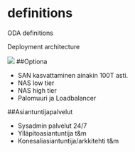 # definitions
ODA definitions

Deployment architecture

![](http://www.plantuml.com/plantuml/proxy?src=https://raw.githubusercontent.com/omahoito/definitions/master/deployment.MD?5)
##Optiona 
- SAN kasvattaminen ainakin 100T asti.
- NAS low tier 
- NAS high tier
- Palomuuri ja Loadbalancer

##Asiantuntijapalvelut
- Sysadmin palvelut 24/7
- Ylläpitoasiantuntija t&m
- Konesaliasiantuntija/arkkitehti t&m
